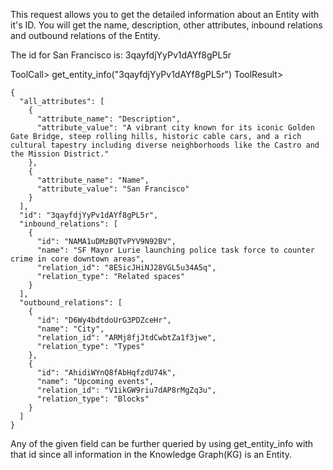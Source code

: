 This request allows you to get the detailed information about an Entity with it's ID. You will get the name, description, other attributes, inbound relations and outbound relations of the Entity.

The id for San Francisco is: 3qayfdjYyPv1dAYf8gPL5r

ToolCall> get_entity_info("3qayfdjYyPv1dAYf8gPL5r")
ToolResult>
```
{
  "all_attributes": [
    {
      "attribute_name": "Description",
      "attribute_value": "A vibrant city known for its iconic Golden Gate Bridge, steep rolling hills, historic cable cars, and a rich cultural tapestry including diverse neighborhoods like the Castro and the Mission District."
    },
    {
      "attribute_name": "Name",
      "attribute_value": "San Francisco"
    }
  ],
  "id": "3qayfdjYyPv1dAYf8gPL5r",
  "inbound_relations": [
    {
      "id": "NAMA1uDMzBQTvPYV9N92BV",
      "name": "SF Mayor Lurie launching police task force to counter crime in core downtown areas",
      "relation_id": "8ESicJHiNJ28VGL5u34A5q",
      "relation_type": "Related spaces"
    }
  ],
  "outbound_relations": [
    {
      "id": "D6Wy4bdtdoUrG3PDZceHr",
      "name": "City",
      "relation_id": "ARMj8fjJtdCwbtZa1f3jwe",
      "relation_type": "Types"
    },
    {
      "id": "AhidiWYnQ8fAbHqfzdU74k",
      "name": "Upcoming events",
      "relation_id": "V1ikGW9riu7dAP8rMgZq3u",
      "relation_type": "Blocks"
    }
  ]
}
```

Any of the given field can be further queried by using get_entity_info with that id since all information in the Knowledge Graph(KG) is an Entity.
